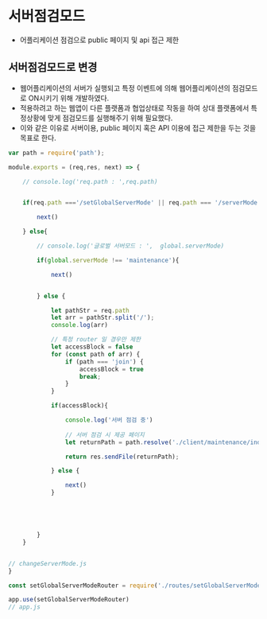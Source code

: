 

# 서버점검모드 
- 어플리케이션 점검으로 public 페이지 및 api 접근 제한

## 서버점검모드로 변경
- 웹어플리케이션의 서버가 실행되고 특정 이벤트에 의해 웹어플리케이션의 점검모드로 ON시키기 위해 개발하였다.
- 적용하려고 하는 웹앱이 다른 플랫폼과 협업상태로 작동을 하여 상대 플랫폼에서 특정상황에 맞게 점검모드를 실행해주기 위해 필요했다.
- 이와 같은 이유로 서버이용, public 페이지 혹은 API 이용에 접근 제한을 두는 것을 목표로 한다.


``` javascript
var path = require('path');

module.exports = (req,res, next) => {

    // console.log('req.path : ',req.path)


    if(req.path ==='/setGlobalServerMode' || req.path === '/serverMode'){

        next()

    } else{

        // console.log('글로벌 서버모드 : ',  global.serverMode)

        if(global.serverMode !== 'maintenance'){

            next()


        } else {

            let pathStr = req.path
            let arr = pathStr.split('/');
            console.log(arr)

            // 특정 router 일 경우만 제한
            let accessBlock = false
            for (const path of arr) {
                if (path === 'join') {
                    accessBlock = true
                    break;
                }
            }

            if(accessBlock){

                console.log('서버 점검 중')
                
                // 서버 점검 시 제공 페이지
                let returnPath = path.resolve('./client/maintenance/index.html')

                return res.sendFile(returnPath);

            } else {

                next()
            }





        }
    }


// changeServerMode.js
}

```



``` javascript
const setGlobalServerModeRouter = require('./routes/setGlobalServerMode')   // 서버점검모드로 QA지원용 라우터 세팅

app.use(setGlobalServerModeRouter)
// app.js
```
